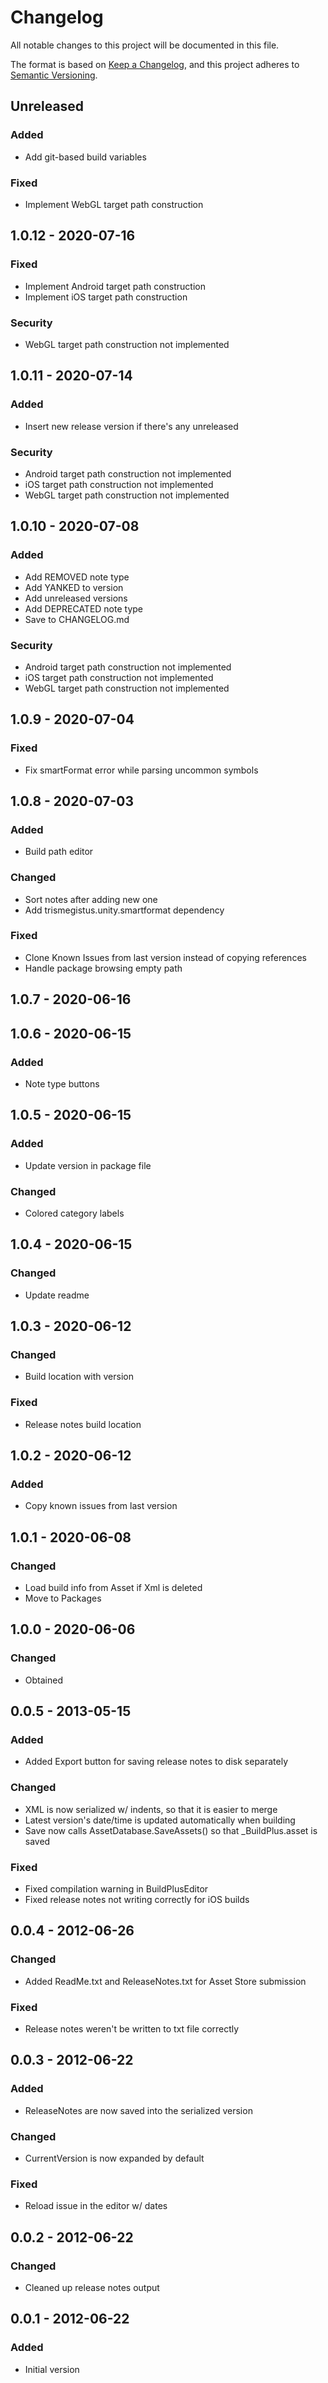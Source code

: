 
# Changelog

All notable changes to this project will be documented in this file.

The format is based on [Keep a Changelog](https://keepachangelog.com/en/1.0.0/),
and this project adheres to [Semantic Versioning](https://semver.org/spec/v2.0.0.html).

## Unreleased

### Added

- Add git-based build variables

### Fixed

- Implement WebGL target path construction

## 1.0.12 - 2020-07-16

### Fixed

- Implement Android target path construction
- Implement iOS target path construction

### Security

- WebGL target path construction not implemented

## 1.0.11 - 2020-07-14

### Added

- Insert new release version if there's any unreleased

### Security

- Android target path construction not implemented
- iOS target path construction not implemented
- WebGL target path construction not implemented

## 1.0.10 - 2020-07-08

### Added

- Add REMOVED note type
- Add YANKED to version
- Add unreleased versions
- Add DEPRECATED note type
- Save to CHANGELOG.md

### Security

- Android target path construction not implemented
- iOS target path construction not implemented
- WebGL target path construction not implemented

## 1.0.9 - 2020-07-04

### Fixed

- Fix smartFormat error while parsing uncommon symbols

## 1.0.8 - 2020-07-03

### Added

- Build path editor

### Changed

- Sort notes after adding new one
- Add trismegistus.unity.smartformat dependency

### Fixed

- Clone Known Issues from last version instead of copying references
- Handle package browsing empty path

## 1.0.7 - 2020-06-16

## 1.0.6 - 2020-06-15

### Added

- Note type buttons

## 1.0.5 - 2020-06-15

### Added

- Update version in package file

### Changed

- Colored category labels

## 1.0.4 - 2020-06-15

### Changed

- Update readme

## 1.0.3 - 2020-06-12

### Changed

- Build location with version

### Fixed

- Release notes build location

## 1.0.2 - 2020-06-12

### Added

- Copy known issues from last version

## 1.0.1 - 2020-06-08

### Changed

- Load build info from Asset if Xml is deleted
- Move to Packages

## 1.0.0 - 2020-06-06

### Changed

- Obtained

## 0.0.5 - 2013-05-15

### Added

- Added Export button for saving release notes to disk separately

### Changed

- XML is now serialized w/ indents, so that it is easier to merge
- Latest version's date/time is updated automatically when building
- Save now calls AssetDatabase.SaveAssets() so that _BuildPlus.asset is saved

### Fixed

- Fixed compilation warning in BuildPlusEditor
- Fixed release notes not writing correctly for iOS builds

## 0.0.4 - 2012-06-26

### Changed

- Added ReadMe.txt and ReleaseNotes.txt for Asset Store submission

### Fixed

- Release notes weren't be written to txt file correctly

## 0.0.3 - 2012-06-22

### Added

- ReleaseNotes are now saved into the serialized version

### Changed

- CurrentVersion is now expanded by default

### Fixed

- Reload issue in the editor w/ dates

## 0.0.2 - 2012-06-22

### Changed

- Cleaned up release notes output

## 0.0.1 - 2012-06-22

### Added

- Initial version
